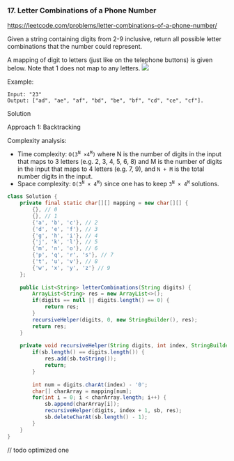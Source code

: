 ### 17. Letter Combinations of a Phone Number

https://leetcode.com/problems/letter-combinations-of-a-phone-number/

Given a string containing digits from 2-9 inclusive, return all possible letter combinations that the number could represent.

A mapping of digit to letters (just like on the telephone buttons) is given below. Note that 1 does not map to any letters.
![](http://upload.wikimedia.org/wikipedia/commons/thumb/7/73/Telephone-keypad2.svg/200px-Telephone-keypad2.svg.png)

Example:
```
Input: "23"
Output: ["ad", "ae", "af", "bd", "be", "bf", "cd", "ce", "cf"].
```

Solution

Approach 1: Backtracking

Complexity analysis:
- Time complexity: <code>O(3<sup>N</sup> ×4<sup>M</sup>)</code> where N is the number of digits in the input that maps to 3 letters (e.g. 2, 3, 4, 5, 6, 8) and M is the number of digits in the input that maps to 4 letters (e.g. 7, 9), and `N + M` is the total number digits in the input.
- Space complexity: <code>O(3<sup>N</sup> × 4<sup>M</sup>)</code> since one has to keep <code>3<sup>N</sup> × 4<sup>M</sup></code> solutions.

```java
class Solution {
    private final static char[][] mapping = new char[][] {
        {}, // 0
        {}, // 1
        {'a', 'b', 'c'}, // 2
        {'d', 'e', 'f'}, // 3
        {'g', 'h', 'i'}, // 4
        {'j', 'k', 'l'}, // 5
        {'m', 'n', 'o'}, // 6
        {'p', 'q', 'r', 's'}, // 7
        {'t', 'u', 'v'}, // 8
        {'w', 'x', 'y', 'z'} // 9
    };
    
    public List<String> letterCombinations(String digits) {
        ArrayList<String> res = new ArrayList<>();
        if(digits == null || digits.length() == 0) {
            return res;
        }
        recursiveHelper(digits, 0, new StringBuilder(), res);
        return res;
    }
    
    private void recursiveHelper(String digits, int index, StringBuilder sb, ArrayList<String> res) {
        if(sb.length() == digits.length()) {
            res.add(sb.toString());
            return;
        }
        
        int num = digits.charAt(index) - '0';
        char[] charArray = mapping[num];
        for(int i = 0; i < charArray.length; i++) {
            sb.append(charArray[i]);
            recursiveHelper(digits, index + 1, sb, res);
            sb.deleteCharAt(sb.length() - 1);
        }
    }
}
```
// todo optimized one
